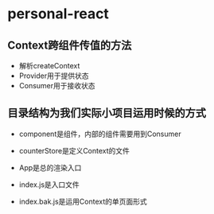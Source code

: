 # personal-react
## Context跨组件传值的方法
- 解析createContext
- Provider用于提供状态
- Consumer用于接收状态

## 目录结构为我们实际小项目运用时候的方式
- component是组件，内部的组件需要用到Consumer
- counterStore是定义Context的文件
- App是总的渲染入口
- index.js是入口文件

- index.bak.js是运用Context的单页面形式